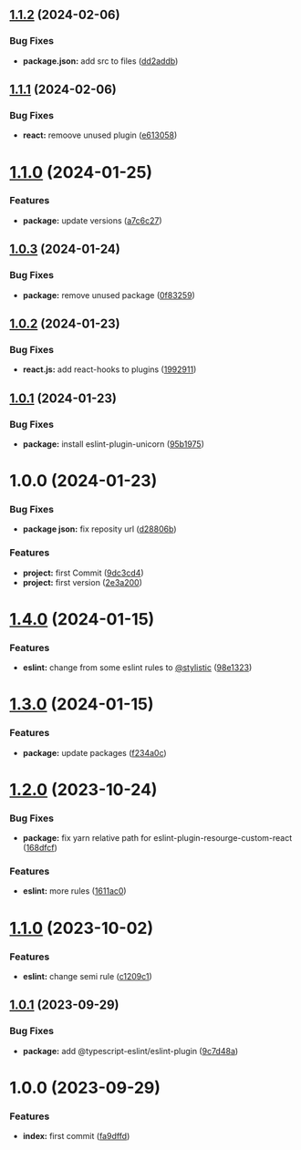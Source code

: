 ## [1.1.2](https://github.com/resourge/eslint-config-resourge/compare/v1.1.1...v1.1.2) (2024-02-06)


### Bug Fixes

* **package.json:** add src to files ([dd2addb](https://github.com/resourge/eslint-config-resourge/commit/dd2addb2b9ff05af02ea7a94f20f2f460837e303))

## [1.1.1](https://github.com/resourge/eslint-config-resourge/compare/v1.1.0...v1.1.1) (2024-02-06)


### Bug Fixes

* **react:** remoove unused plugin ([e613058](https://github.com/resourge/eslint-config-resourge/commit/e613058e643242d65a5f56ef26d01e3f1fdbb3ee))

# [1.1.0](https://github.com/resourge/eslint-config-resourge/compare/v1.0.3...v1.1.0) (2024-01-25)


### Features

* **package:** update versions ([a7c6c27](https://github.com/resourge/eslint-config-resourge/commit/a7c6c2755c0f0dbdbda12ceff79a185cca600d2a))

## [1.0.3](https://github.com/resourge/eslint-config-resourge/compare/v1.0.2...v1.0.3) (2024-01-24)


### Bug Fixes

* **package:** remove unused package ([0f83259](https://github.com/resourge/eslint-config-resourge/commit/0f832590fd77ab8b71d891bc7ae8dde26fe00901))

## [1.0.2](https://github.com/resourge/eslint-config-resourge/compare/v1.0.1...v1.0.2) (2024-01-23)


### Bug Fixes

* **react.js:** add react-hooks to plugins ([1992911](https://github.com/resourge/eslint-config-resourge/commit/19929112196e32611b4cc7e987eb5ba39fadab0b))

## [1.0.1](https://github.com/resourge/eslint-config-resourge/compare/v1.0.0...v1.0.1) (2024-01-23)


### Bug Fixes

* **package:** install eslint-plugin-unicorn ([95b1975](https://github.com/resourge/eslint-config-resourge/commit/95b19750d9fecfa5a049f7a3966f1cead8b321f1))

# 1.0.0 (2024-01-23)


### Bug Fixes

* **package json:** fix reposity url ([d28806b](https://github.com/resourge/eslint-config-resourge/commit/d28806bdeb179fbf4301a19b95481a2124013608))


### Features

* **project:** first Commit ([9dc3cd4](https://github.com/resourge/eslint-config-resourge/commit/9dc3cd4a11f94854f8a000db1b6018d323964f3d))
* **project:** first version ([2e3a200](https://github.com/resourge/eslint-config-resourge/commit/2e3a20051a76c2dd54710c71174969f6ef1683cd))

# [1.4.0](https://github.com/resourge/eslint-config-resourge-typescript/compare/v1.3.0...v1.4.0) (2024-01-15)


### Features

* **eslint:** change from some eslint rules to [@stylistic](https://github.com/stylistic) ([98e1323](https://github.com/resourge/eslint-config-resourge-typescript/commit/98e132340d32123f59400f9a58c5fecbc1a18c53))

# [1.3.0](https://github.com/resourge/eslint-config-resourge-typescript/compare/v1.2.0...v1.3.0) (2024-01-15)


### Features

* **package:** update packages ([f234a0c](https://github.com/resourge/eslint-config-resourge-typescript/commit/f234a0c1b04f9c8f52854c3689c041932ab160d3))

# [1.2.0](https://github.com/resourge/eslint-config-resourge-typescript/compare/v1.1.0...v1.2.0) (2023-10-24)


### Bug Fixes

* **package:** fix yarn relative path for eslint-plugin-resourge-custom-react ([168dfcf](https://github.com/resourge/eslint-config-resourge-typescript/commit/168dfcf5ff2966aa41850168503baacfb79d0f05))


### Features

* **eslint:** more rules ([1611ac0](https://github.com/resourge/eslint-config-resourge-typescript/commit/1611ac0f00021310e21cd3557aca78faf5cc6f5d))

# [1.1.0](https://github.com/resourge/eslint-config-resourge-typescript/compare/v1.0.1...v1.1.0) (2023-10-02)


### Features

* **eslint:** change semi rule ([c1209c1](https://github.com/resourge/eslint-config-resourge-typescript/commit/c1209c14d8ad5abf13753e4d5c37b803bba35dd1))

## [1.0.1](https://github.com/resourge/eslint-config-resourge-typescript/compare/v1.0.0...v1.0.1) (2023-09-29)


### Bug Fixes

* **package:** add @typescript-eslint/eslint-plugin ([9c7d48a](https://github.com/resourge/eslint-config-resourge-typescript/commit/9c7d48a1075d2f59b457bc2e0727f48192c632bc))

# 1.0.0 (2023-09-29)


### Features

* **index:** first commit ([fa9dffd](https://github.com/resourge/eslint-config-resourge-typescript/commit/fa9dffd0e7be531237c0e70c40eb80e7d95de55e))
